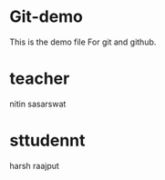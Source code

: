 # Git-demo
This is the demo file For git and github.
# teacher
nitin sasarswat
# sttudennt 
harsh raajput
